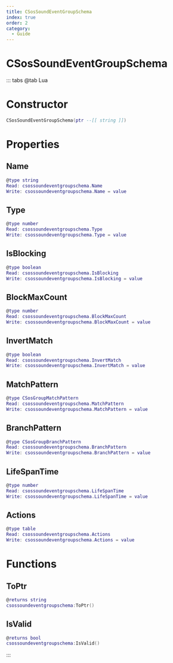 ```yaml
---
title: CSosSoundEventGroupSchema
index: true
order: 2
category:
  - Guide
---
```


# CSosSoundEventGroupSchema

::: tabs
@tab Lua
# Constructor
```lua
CSosSoundEventGroupSchema(ptr --[[ string ]])
```
# Properties
## Name 
```lua
@type string
Read: csossoundeventgroupschema.Name
Write: csossoundeventgroupschema.Name = value
```
## Type 
```lua
@type number
Read: csossoundeventgroupschema.Type
Write: csossoundeventgroupschema.Type = value
```
## IsBlocking 
```lua
@type boolean
Read: csossoundeventgroupschema.IsBlocking
Write: csossoundeventgroupschema.IsBlocking = value
```
## BlockMaxCount 
```lua
@type number
Read: csossoundeventgroupschema.BlockMaxCount
Write: csossoundeventgroupschema.BlockMaxCount = value
```
## InvertMatch 
```lua
@type boolean
Read: csossoundeventgroupschema.InvertMatch
Write: csossoundeventgroupschema.InvertMatch = value
```
## MatchPattern 
```lua
@type CSosGroupMatchPattern
Read: csossoundeventgroupschema.MatchPattern
Write: csossoundeventgroupschema.MatchPattern = value
```
## BranchPattern 
```lua
@type CSosGroupBranchPattern
Read: csossoundeventgroupschema.BranchPattern
Write: csossoundeventgroupschema.BranchPattern = value
```
## LifeSpanTime 
```lua
@type number
Read: csossoundeventgroupschema.LifeSpanTime
Write: csossoundeventgroupschema.LifeSpanTime = value
```
## Actions 
```lua
@type table
Read: csossoundeventgroupschema.Actions
Write: csossoundeventgroupschema.Actions = value
```
# Functions
## ToPtr
```lua
@returns string
csossoundeventgroupschema:ToPtr()
```
## IsValid
```lua
@returns bool
csossoundeventgroupschema:IsValid()
```

:::